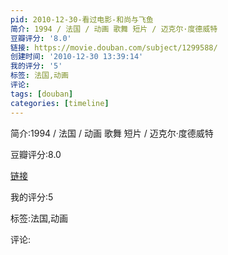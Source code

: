 ```yaml
---
pid: 2010-12-30-看过电影-和尚与飞鱼
简介: 1994 / 法国 / 动画 歌舞 短片 / 迈克尔·度德威特
豆瓣评分: '8.0'
链接: https://movie.douban.com/subject/1299588/
创建时间: '2010-12-30 13:39:14'
我的评分: '5'
标签: 法国,动画
评论:
tags: [douban]
categories: [timeline]
---
```

简介:1994 / 法国 / 动画 歌舞 短片 / 迈克尔·度德威特

豆瓣评分:8.0

[链接](https://movie.douban.com/subject/1299588/)

我的评分:5

标签:法国,动画

评论:

